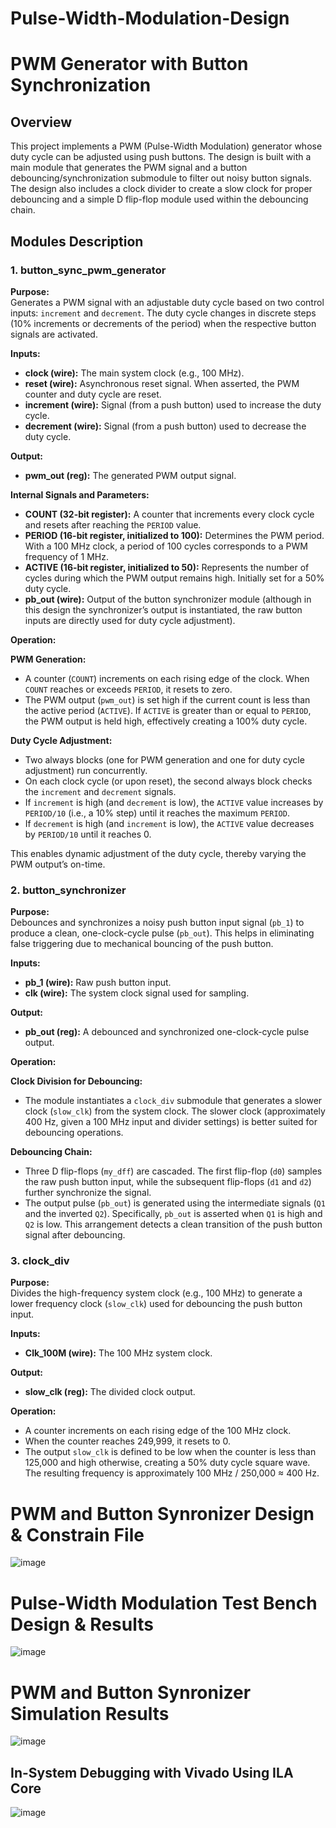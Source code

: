 # Pulse-Width-Modulation-Design
<body>
  <h1>PWM Generator with Button Synchronization</h1>

  <h2>Overview</h2>
  <p>
    This project implements a PWM (Pulse-Width Modulation) generator whose duty cycle can be adjusted using push buttons. The design is built with a main module that generates the PWM signal and a button debouncing/synchronization submodule to filter out noisy button signals. The design also includes a clock divider to create a slow clock for proper debouncing and a simple D flip-flop module used within the debouncing chain.
  </p>

  <h2>Modules Description</h2>

  <h3>1. button_sync_pwm_generator</h3>
  <p><strong>Purpose:</strong><br>
    Generates a PWM signal with an adjustable duty cycle based on two control inputs: <code>increment</code> and <code>decrement</code>. The duty cycle changes in discrete steps (10% increments or decrements of the period) when the respective button signals are activated.
  </p>

  <p><strong>Inputs:</strong></p>
  <ul>
    <li><strong>clock (wire):</strong> The main system clock (e.g., 100 MHz).</li>
    <li><strong>reset (wire):</strong> Asynchronous reset signal. When asserted, the PWM counter and duty cycle are reset.</li>
    <li><strong>increment (wire):</strong> Signal (from a push button) used to increase the duty cycle.</li>
    <li><strong>decrement (wire):</strong> Signal (from a push button) used to decrease the duty cycle.</li>
  </ul>

  <p><strong>Output:</strong></p>
  <ul>
    <li><strong>pwm_out (reg):</strong> The generated PWM output signal.</li>
  </ul>

  <p><strong>Internal Signals and Parameters:</strong></p>
  <ul>
    <li><strong>COUNT (32-bit register):</strong> A counter that increments every clock cycle and resets after reaching the <code>PERIOD</code> value.</li>
    <li><strong>PERIOD (16-bit register, initialized to 100):</strong> Determines the PWM period. With a 100 MHz clock, a period of 100 cycles corresponds to a PWM frequency of 1 MHz.</li>
    <li><strong>ACTIVE (16-bit register, initialized to 50):</strong> Represents the number of cycles during which the PWM output remains high. Initially set for a 50% duty cycle.</li>
    <li><strong>pb_out (wire):</strong> Output of the button synchronizer module (although in this design the synchronizer’s output is instantiated, the raw button inputs are directly used for duty cycle adjustment).</li>
  </ul>

  <p><strong>Operation:</strong></p>
  <p><strong>PWM Generation:</strong></p>
  <ul>
    <li>A counter (<code>COUNT</code>) increments on each rising edge of the clock. When <code>COUNT</code> reaches or exceeds <code>PERIOD</code>, it resets to zero.</li>
    <li>The PWM output (<code>pwm_out</code>) is set high if the current count is less than the active period (<code>ACTIVE</code>). If <code>ACTIVE</code> is greater than or equal to <code>PERIOD</code>, the PWM output is held high, effectively creating a 100% duty cycle.</li>
  </ul>
  <p><strong>Duty Cycle Adjustment:</strong></p>
  <ul>
    <li>Two always blocks (one for PWM generation and one for duty cycle adjustment) run concurrently.</li>
    <li>On each clock cycle (or upon reset), the second always block checks the <code>increment</code> and <code>decrement</code> signals.</li>
    <li>If <code>increment</code> is high (and <code>decrement</code> is low), the <code>ACTIVE</code> value increases by <code>PERIOD/10</code> (i.e., a 10% step) until it reaches the maximum <code>PERIOD</code>.</li>
    <li>If <code>decrement</code> is high (and <code>increment</code> is low), the <code>ACTIVE</code> value decreases by <code>PERIOD/10</code> until it reaches 0.</li>
  </ul>
  <p>
    This enables dynamic adjustment of the duty cycle, thereby varying the PWM output’s on-time.
  </p>

  <h3>2. button_synchronizer</h3>
  <p><strong>Purpose:</strong><br>
    Debounces and synchronizes a noisy push button input signal (<code>pb_1</code>) to produce a clean, one-clock-cycle pulse (<code>pb_out</code>). This helps in eliminating false triggering due to mechanical bouncing of the push button.
  </p>

  <p><strong>Inputs:</strong></p>
  <ul>
    <li><strong>pb_1 (wire):</strong> Raw push button input.</li>
    <li><strong>clk (wire):</strong> The system clock signal used for sampling.</li>
  </ul>

  <p><strong>Output:</strong></p>
  <ul>
    <li><strong>pb_out (reg):</strong> A debounced and synchronized one-clock-cycle pulse output.</li>
  </ul>

  <p><strong>Operation:</strong></p>
  <p><strong>Clock Division for Debouncing:</strong></p>
  <ul>
    <li>The module instantiates a <code>clock_div</code> submodule that generates a slower clock (<code>slow_clk</code>) from the system clock. The slower clock (approximately 400 Hz, given a 100 MHz input and divider settings) is better suited for debouncing operations.</li>
  </ul>
  <p><strong>Debouncing Chain:</strong></p>
  <ul>
    <li>Three D flip-flops (<code>my_dff</code>) are cascaded. The first flip-flop (<code>d0</code>) samples the raw push button input, while the subsequent flip-flops (<code>d1</code> and <code>d2</code>) further synchronize the signal.</li>
    <li>The output pulse (<code>pb_out</code>) is generated using the intermediate signals (<code>Q1</code> and the inverted <code>Q2</code>). Specifically, <code>pb_out</code> is asserted when <code>Q1</code> is high and <code>Q2</code> is low. This arrangement detects a clean transition of the push button signal after debouncing.</li>
  </ul>

  <h3>3. clock_div</h3>
  <p><strong>Purpose:</strong><br>
    Divides the high-frequency system clock (e.g., 100 MHz) to generate a lower frequency clock (<code>slow_clk</code>) used for debouncing the push button input.
  </p>

  <p><strong>Inputs:</strong></p>
  <ul>
    <li><strong>Clk_100M (wire):</strong> The 100 MHz system clock.</li>
  </ul>

  <p><strong>Output:</strong></p>
  <ul>
    <li><strong>slow_clk (reg):</strong> The divided clock output.</li>
  </ul>

  <p><strong>Operation:</strong></p>
  <ul>
    <li>A counter increments on each rising edge of the 100 MHz clock.</li>
    <li>When the counter reaches 249,999, it resets to 0.</li>
    <li>The output <code>slow_clk</code> is defined to be low when the counter is less than 125,000 and high otherwise, creating a 50% duty cycle square wave. The resulting frequency is approximately 100 MHz / 250,000 ≈ 400 Hz.</li>
  </ul>

# PWM and Button Synronizer Design & Constrain File 
![image](https://github.com/user-attachments/assets/6f7a02ed-e770-4a39-b373-15377caba0e5)

# Pulse-Width Modulation Test Bench Design & Results
![image](https://github.com/user-attachments/assets/7e619e83-8046-40ef-9c44-bf155865b6c7)


# PWM and Button Synronizer Simulation Results 
![image](https://github.com/user-attachments/assets/8bcc5dea-5372-4369-b7fd-70803c45f930)


## In-System Debugging with Vivado Using ILA Core
![image](https://github.com/user-attachments/assets/b6a0d63a-01db-4e27-b2d4-8ad9d4533a4d)
